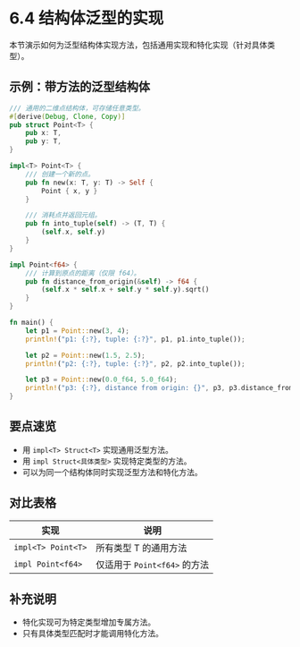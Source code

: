 # 6.4 结构体泛型的实现

本节演示如何为泛型结构体实现方法，包括通用实现和特化实现（针对具体类型）。

## 示例：带方法的泛型结构体

```rust
/// 通用的二维点结构体，可存储任意类型。
#[derive(Debug, Clone, Copy)]
pub struct Point<T> {
    pub x: T,
    pub y: T,
}

impl<T> Point<T> {
    /// 创建一个新的点。
    pub fn new(x: T, y: T) -> Self {
        Point { x, y }
    }

    /// 消耗点并返回元组。
    pub fn into_tuple(self) -> (T, T) {
        (self.x, self.y)
    }
}

impl Point<f64> {
    /// 计算到原点的距离（仅限 f64）。
    pub fn distance_from_origin(&self) -> f64 {
        (self.x * self.x + self.y * self.y).sqrt()
    }
}

fn main() {
    let p1 = Point::new(3, 4);
    println!("p1: {:?}, tuple: {:?}", p1, p1.into_tuple());

    let p2 = Point::new(1.5, 2.5);
    println!("p2: {:?}, tuple: {:?}", p2, p2.into_tuple());

    let p3 = Point::new(0.0_f64, 5.0_f64);
    println!("p3: {:?}, distance from origin: {}", p3, p3.distance_from_origin());
}
```

## 要点速览

- 用 `impl<T> Struct<T>` 实现通用泛型方法。
- 用 `impl Struct<具体类型>` 实现特定类型的方法。
- 可以为同一个结构体同时实现泛型方法和特化方法。

## 对比表格

| 实现                         | 说明                        |
|------------------------------|-----------------------------|
| `impl<T> Point<T>`           | 所有类型 T 的通用方法       |
| `impl Point<f64>`            | 仅适用于 `Point<f64>` 的方法 |

## 补充说明

- 特化实现可为特定类型增加专属方法。
- 只有具体类型匹配时才能调用特化方法。

